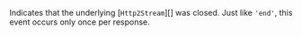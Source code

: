 <!-- YAML
added: v8.4.0
-->

Indicates that the underlying [`Http2Stream`][] was closed.
Just like `'end'`, this event occurs only once per response.


